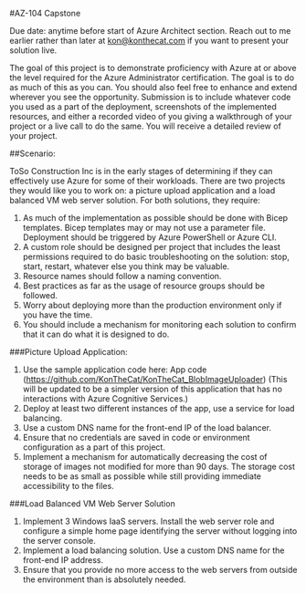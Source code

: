 #AZ-104 Capstone

Due date: anytime before start of Azure Architect section. Reach out to me earlier rather than later at kon@konthecat.com if you want to present your solution live. 

The goal of this project is to demonstrate proficiency with Azure at or above the level required for the Azure Administrator certification. The goal is to do as much of this as you can. You should also feel free to enhance and extend wherever you see the opportunity. Submission is to include whatever code you used as a part of the deployment, screenshots of the implemented resources, and either a recorded video of you giving a walkthrough of your project or a live call to do the same. You will receive a detailed review of your project.

##Scenario:

ToSo Construction Inc is in the early stages of determining if they can effectively use Azure for some of their workloads. There are two projects they would like you to work on: a picture upload application and a load balanced VM web server solution. For both solutions, they require: 
1.	As much of the implementation as possible should be done with Bicep templates. Bicep templates may or may not use a parameter file. Deployment should be triggered by Azure PowerShell or Azure CLI.
2.	A custom role should be designed per project that includes the least permissions required to do basic troubleshooting on the solution: stop, start, restart, whatever else you think may be valuable.
3.	Resource names should follow a naming convention. 
4.	Best practices as far as the usage of resource groups should be followed. 
5.	Worry about deploying more than the production environment only if you have the time.
6.	You should include a mechanism for monitoring each solution to confirm that it can do what it is designed to do.

###Picture Upload Application: 
1.	Use the sample application code here: App code (https://github.com/KonTheCat/KonTheCat_BlobImageUploader) (This will be updated to be a simpler version of this application that has no interactions with Azure Cognitive Services.)
2.	Deploy at least two different instances of the app, use a service for load balancing.
3.	Use a custom DNS name for the front-end IP of the load balancer.
4.	Ensure that no credentials are saved in code or environment configuration as a part of this project. 
5.	Implement a mechanism for automatically decreasing the cost of storage of images not modified for more than 90 days. The storage cost needs to be as small as possible while still providing immediate accessibility to the files.

###Load Balanced VM Web Server Solution
1.	Implement 3 Windows IaaS servers. Install the web server role and configure a simple home page identifying the server without logging into the server console.
2.	Implement a load balancing solution. Use a custom DNS name for the front-end IP address.
3.	Ensure that you provide no more access to the web servers from outside the environment than is absolutely needed. 
